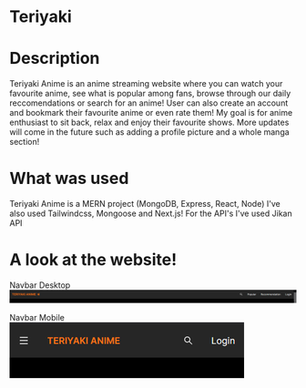 # Teriyaki

# Description
Teriyaki Anime is an anime streaming website where you can watch your favourite anime, see what is popular among fans, browse through our daily reccomendations or search for an anime! User can also create an account and bookmark their favourite anime or even rate them! My goal is for anime enthusiast to sit back, relax and enjoy their favourite shows. More updates will come in the future such as adding a profile picture and a whole manga section! 

# What was used
Teriyaki Anime is a MERN project (MongoDB, Express, React, Node) I've also used Tailwindcss, Mongoose and Next.js! For the API's I've used Jikan API


# A look at the website!

Navbar Desktop 
![Navbar](image.png)

Navbar Mobile
![Navbar Mobile](image-1.png)
